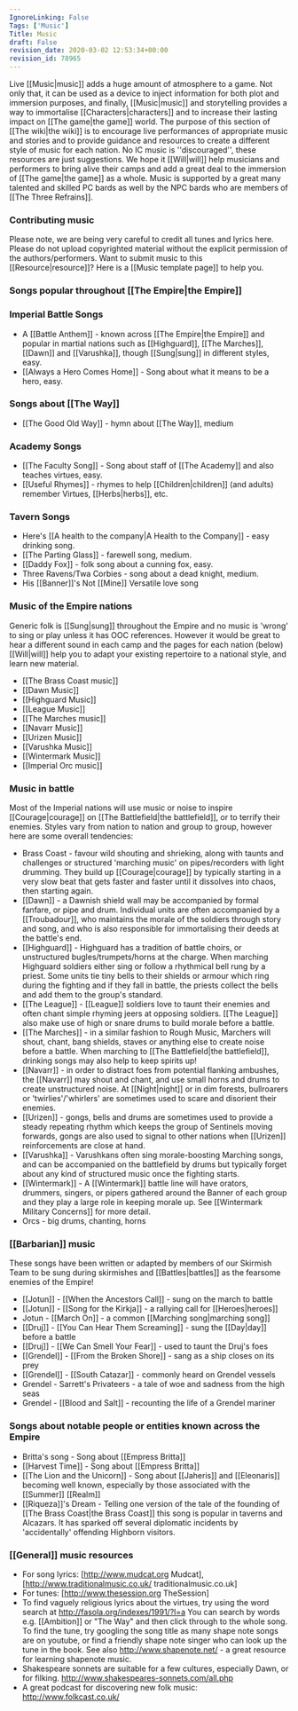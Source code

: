 ```yaml
---
IgnoreLinking: False
Tags: ['Music']
Title: Music
draft: False
revision_date: 2020-03-02 12:53:34+00:00
revision_id: 78965
---
```


Live [[Music|music]] adds a huge amount of atmosphere to a game. Not only that, it can be used as a device to inject information for both plot and immersion purposes, and finally, [[Music|music]] and storytelling provides a way to immortalise [[Characters|characters]] and to increase their lasting impact on [[The game|the game]] world. The purpose of this section of [[The wiki|the wiki]] is to encourage live performances of appropriate music and stories and to provide guidance and resources to create a different style of music for each nation. No IC music is ''discouraged'', these resources are just suggestions. We hope it [[Will|will]] help musicians and performers to bring alive their camps and add a great deal to the immersion of [[The game|the game]] as a whole.
Music is supported by a great many talented and skilled PC bards as well by the NPC bards who are members of [[The Three Refrains]].
### Contributing music
Please note, we are being very careful to credit all tunes and lyrics here. Please do not upload copyrighted material without the explicit permission of the authors/performers. Want to submit music to this [[Resource|resource]]? Here is a [[Music template page]] to help you.
### Songs popular throughout [[The Empire|the Empire]]
### Imperial Battle Songs
* A [[Battle Anthem]] - known across [[The Empire|the Empire]] and popular in martial nations such as [[Highguard]], [[The Marches]], [[Dawn]] and [[Varushka]], though [[Sung|sung]] in different styles, easy.
* [[Always a Hero Comes Home]] - Song about what it means to be a hero, easy.
### Songs about [[The Way]]
* [[The Good Old Way]] - hymn about [[The Way]], medium
### Academy Songs
* [[The Faculty Song]] - Song about staff of [[The Academy]] and also teaches virtues, easy.
* [[Useful Rhymes]] - rhymes to help [[Children|children]] (and adults) remember Virtues, [[Herbs|herbs]], etc.
### Tavern Songs
* Here's [[A health to the company|A Health to the Company]] - easy drinking song.
* [[The Parting Glass]] - farewell song, medium.
* [[Daddy Fox]] - folk song about a cunning fox, easy.
* Three Ravens/Twa Corbies - song about a dead knight, medium.
* His [[Banner]]'s Not [[Mine]] Versatile love song
### Music of the Empire nations
Generic folk is [[Sung|sung]] throughout the Empire and no music is 'wrong' to sing or play unless it has OOC references. However it would be great to hear a different sound in each camp and the pages for each nation (below) [[Will|will]] help you to adapt your existing repertoire to a national style, and learn new material.
* [[The Brass Coast music]]
* [[Dawn Music]]
* [[Highguard Music]]
* [[League Music]]
* [[The Marches music]]
* [[Navarr Music]]
* [[Urizen Music]]
* [[Varushka Music]]
* [[Wintermark Music]]
* [[Imperial Orc music]]
### Music in battle
Most of the Imperial nations will use music or noise to inspire [[Courage|courage]] on [[The Battlefield|the battlefield]], or to terrify their enemies. Styles vary from nation to nation and group to group, however here are some overall tendencies:
* Brass Coast - favour wild shouting and shrieking, along with taunts and challenges or structured 'marching music' on  pipes/recorders with light drumming. They build up [[Courage|courage]] by typically starting in a very slow beat that gets faster and faster until it dissolves into chaos, then starting again.
* [[Dawn]]  - a Dawnish shield wall may be accompanied by formal fanfare, or pipe and drum. Individual units are often accompanied by a [[Troubadour]], who maintains the morale of the soldiers through story and song, and who is also responsible for immortalising their deeds at the battle's end.
* [[Highguard]]  - Highguard has a tradition of battle choirs, or unstructured bugles/trumpets/horns at the charge. When marching Highguard soldiers either sing or follow a rhythmical bell rung by a priest. Some units tie tiny bells to their shields or armour which ring during the fighting and if they fall in battle, the priests collect the bells and add them to the group's standard.
* [[The League]]  - [[League]] soldiers love to taunt their enemies and often chant simple rhyming jeers at opposing soldiers. [[The League]] also make use of high or snare drums to build morale before a battle.
* [[The Marches]]  - in a similar fashion to Rough Music, Marchers will shout, chant, bang shields, staves or anything else to create noise before a battle. When marching to [[The Battlefield|the battlefield]], drinking songs may also help to keep spirits up!
* [[Navarr]]  - in order to distract foes from potential flanking ambushes, the [[Navarr]] may shout and chant, and use small horns and drums to create unstructured noise. At [[Night|night]] or in dim forests, bullroarers or 'twirlies'/'whirlers' are sometimes used to scare and disorient their enemies.
* [[Urizen]]  - gongs, bells and drums are sometimes used to provide a steady repeating rhythm which keeps the group of Sentinels moving forwards, gongs are also used to signal to other nations when [[Urizen]] reinforcements are close at hand.
* [[Varushka]]  - Varushkans often sing morale-boosting Marching songs, and can be accompanied on the battlefield by drums but typically forget about any kind of structured music once the fighting starts.
* [[Wintermark]]  - A [[Wintermark]] battle line will have orators, drummers, singers, or pipers gathered around the Banner of each group and they play a large role in keeping morale up. See [[Wintermark Military Concerns]] for more detail.
* Orcs - big drums, chanting, horns
### [[Barbarian]] music
These songs have been written or adapted by members of our Skirmish Team to be sung during skirmishes and [[Battles|battles]] as the fearsome enemies of the Empire!
* [[Jotun]] - [[When the Ancestors Call]] - sung on the march to battle
* [[Jotun]] - [[Song for the Kirkja]] - a rallying call for [[Heroes|heroes]]
* Jotun - [[March On]] - a common [[Marching song|marching song]]
* [[Druj]] - [[You Can Hear Them Screaming]] - sung the [[Day|day]] before a battle
* [[Druj]] - [[We Can Smell Your Fear]] - used to taunt the Druj's foes
* [[Grendel]] - [[From the Broken Shore]] - sang as a ship closes on its prey
* [[Grendel]] - [[South Catazar]] - commonly heard on Grendel vessels
* Grendel - Sarrett's Privateers - a tale of woe and sadness from the high seas
* Grendel -  [[Blood and Salt]] - recounting the life of a Grendel mariner
### Songs about notable people or entities known across the Empire
* Britta's song - Song about [[Empress Britta]] 
* [[Harvest Time]] - Song about [[Empress Britta]]
* [[The Lion and the Unicorn]] - Song about [[Jaheris]] and [[Eleonaris]] becoming well known, especially by those associated with the [[Summer]] [[Realm]]
* [[Riqueza]]'s Dream - Telling one version of the tale of the founding of [[The Brass Coast|the Brass Coast]] this song is popular in taverns and Alcazars. It has sparked off several diplomatic incidents by 'accidentally' offending Highborn visitors.
### [[General]] music resources
* For song lyrics: [http://www.mudcat.org Mudcat], [http://www.traditionalmusic.co.uk/ traditionalmusic.co.uk]
* For tunes: [http://www.thesession.org TheSession]
* To find vaguely religious lyrics about the virtues, try using the word search at http://fasola.org/indexes/1991/?l=a You can search by words e.g. [[Ambition]] or "The Way"  and then click through to the whole song. To find the tune, try googling the song title as many shape note songs are on youtube, or find a friendly shape note singer who can look up the tune in the book. See also http://www.shapenote.net/ - a great resource for learning shapenote music.
* Shakespeare sonnets are suitable for a few cultures, especially Dawn, or for filking. http://www.shakespeares-sonnets.com/all.php
* A great podcast for discovering new folk music: http://www.folkcast.co.uk/